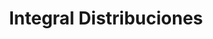 ---
title: "Integral Distribuciones"
url: /san-juan/integral-distribuciones/
shop: material de oficina
---